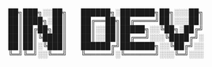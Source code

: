 ██╗███╗░░██╗  ██████╗░███████╗██╗░░░██╗
██║████╗░██║  ██╔══██╗██╔════╝██║░░░██║
██║██╔██╗██║  ██║░░██║█████╗░░╚██╗░██╔╝
██║██║╚████║  ██║░░██║██╔══╝░░░╚████╔╝░
██║██║░╚███║  ██████╔╝███████╗░░╚██╔╝░░
╚═╝╚═╝░░╚══╝  ╚═════╝░╚══════╝░░░╚═╝░░░